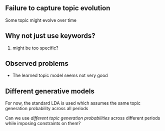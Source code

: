 ## Failure to capture topic evolution
Some topic might evolve over time

## Why not just use keywords?

1. might be too specific?

## Observed problems
- The learned topic model seems not very good


## Different generative models

For now, the standard LDA is used which assumes the same topic generation probability across all periods

Can we use *different topic generation probabilities* across different periods while imposing constraints on them?
